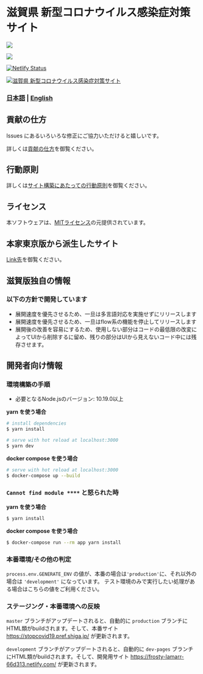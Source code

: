 # 滋賀県 新型コロナウイルス感染症対策サイト

![](https://github.com/shiga-pref-org/covid19/workflows/production%20deploy/badge.svg)

![](https://github.com/shiga-pref-org/covid19/workflows/development%20deploy/badge.svg)


[![Netlify Status](https://api.netlify.com/api/v1/badges/9a8952b2-4514-4dd1-88e6-751c364b3df7/deploy-status)]((https://app.netlify.com/sites/happy-roentgen-86f936/deploys))

[![滋賀県 新型コロナウイルス感染症対策サイト](https://github.com/Shiga-pref-org/covid19/raw/development/static/ogp.png)](https://stopcovid19.pref.shiga.jp/)

### [日本語](./README.md) | [English](./README_EN.md)


## 貢献の仕方
Issues にあるいろいろな修正にご協力いただけると嬉しいです。

詳しくは[貢献の仕方](./.github/CONTRIBUTING.md)を御覧ください。


## 行動原則
詳しくは[サイト構築にあたっての行動原則](./.github/CODE_OF_CONDUCT.md)を御覧ください。

## ライセンス
本ソフトウェアは、[MITライセンス](./LICENSE.txt)の元提供されています。

## 本家東京版から派生したサイト

[Link先](./forkedSites.md)を御覧ください。


## 滋賀版独自の情報

### 以下の方針で開発しています
- 展開速度を優先させるため、一旦は多言語対応を実施せずにリリースします
- 展開速度を優先させるため、一旦はflow系の機能を停止してリリースします
- 展開後の改善を容易にするため、使用しない部分はコードの最低限の改変によってUIから削除するに留め、残りの部分はUIから見えないコード中には残存させます。

## 開発者向け情報

### 環境構築の手順

- 必要となるNode.jsのバージョン: 10.19.0以上

**yarn を使う場合**
```bash
# install dependencies
$ yarn install

# serve with hot reload at localhost:3000
$ yarn dev
```

**docker compose を使う場合**
```bash
# serve with hot reload at localhost:3000
$ docker-compose up --build
```

### `Cannot find module ****` と怒られた時

**yarn を使う場合**
```bash
$ yarn install
```

**docker compose を使う場合**
```bash
$ docker-compose run --rm app yarn install
```

### 本番環境/その他の判定

`process.env.GENERATE_ENV` の値が、本番の場合は`'production'`に、それ以外の場合は `'development'` になっています。
テスト環境のみで実行したい処理がある場合はこちらの値をご利用ください。

### ステージング・本番環境への反映



 `master` ブランチがアップデートされると、自動的に `production` ブランチにHTML類がbuildされます。そして、本番サイト https://stopcovid19.pref.shiga.jp/ が更新されます。

`development` ブランチがアップデートされると、自動的に `dev-pages` ブランチにHTML類がbuildされます。そして、開発用サイト https://frosty-lamarr-66d313.netlify.com/ が更新されます。